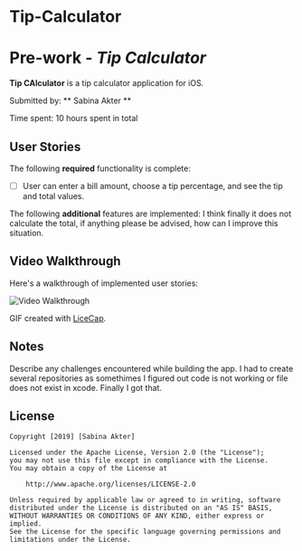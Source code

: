 # Tip-Calculator
# Pre-work - *Tip Calculator*

**Tip CAlculator** is a tip calculator application for iOS.

Submitted by: ** Sabina Akter **

Time spent: 10 hours spent in total

## User Stories

The following **required** functionality is complete:

* [ ] User can enter a bill amount, choose a tip percentage, and see the tip and total values.


The following **additional** features are implemented:
I think finally it does not calculate the total, if anything please be advised, how can I improve this situation.

## Video Walkthrough 

Here's a walkthrough of implemented user stories:

<img src='http://i.imgur.com/link/to/your/gif/file.gif' title='Video Walkthrough' width='' alt='Video Walkthrough' />

GIF created with [LiceCap](http://www.cockos.com/licecap/).

## Notes

Describe any challenges encountered while building the app. I had to create several repositories as somethimes I figured out code is not working or file does not exist in xcode. Finally I got that. 

## License

    Copyright [2019] [Sabina Akter]

    Licensed under the Apache License, Version 2.0 (the "License");
    you may not use this file except in compliance with the License.
    You may obtain a copy of the License at

        http://www.apache.org/licenses/LICENSE-2.0

    Unless required by applicable law or agreed to in writing, software
    distributed under the License is distributed on an "AS IS" BASIS,
    WITHOUT WARRANTIES OR CONDITIONS OF ANY KIND, either express or implied.
    See the License for the specific language governing permissions and
    limitations under the License.
